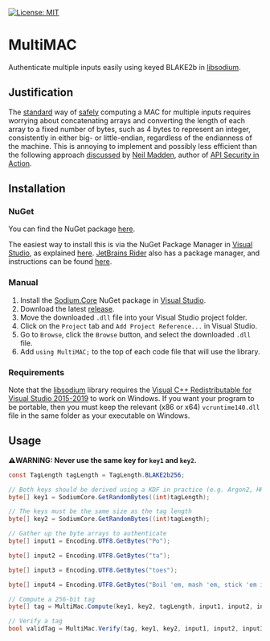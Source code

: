 [![License: MIT](https://img.shields.io/badge/License-MIT-blue.svg)](https://github.com/samuel-lucas6/MultiMAC/blob/main/LICENSE)

# MultiMAC
Authenticate multiple inputs easily using keyed BLAKE2b in [libsodium](https://doc.libsodium.org/).

## Justification
The [standard](https://github.com/samuel-lucas6/Cryptography-Guidelines#notes-2) way of [safely](https://soatok.blog/2021/07/30/canonicalization-attacks-against-macs-and-signatures/) computing a MAC for multiple inputs requires worrying about concatenating arrays and converting the length of each array to a fixed number of bytes, such as 4 bytes to represent an integer, consistently in either big- or little-endian, regardless of the endianness of the machine. This is annoying to implement and possibly less efficient than the following approach [discussed](https://neilmadden.blog/2021/10/27/multiple-input-macs/) by [Neil Madden](https://neilmadden.blog/), author of [API Security in Action](https://www.manning.com/books/api-security-in-action?a_aid=api_security_in_action).

## Installation
### NuGet
You can find the NuGet package [here](https://www.nuget.org/packages/MultiMAC).

The easiest way to install this is via the NuGet Package Manager in [Visual Studio](https://visualstudio.microsoft.com/vs/), as explained [here](https://docs.microsoft.com/en-us/nuget/quickstart/install-and-use-a-package-in-visual-studio). [JetBrains Rider](https://www.jetbrains.com/rider/) also has a package manager, and instructions can be found [here](https://www.jetbrains.com/help/rider/Using_NuGet.html).

### Manual
1. Install the [Sodium.Core](https://www.nuget.org/packages/Sodium.Core) NuGet package in [Visual Studio](https://docs.microsoft.com/en-us/nuget/quickstart/install-and-use-a-package-in-visual-studio).
2. Download the latest [release](https://github.com/samuel-lucas6/MultiMAC/releases/latest).
3. Move the downloaded `.dll` file into your Visual Studio project folder.
4. Click on the `Project` tab and `Add Project Reference...` in Visual Studio.
5. Go to `Browse`, click the `Browse` button, and select the downloaded `.dll` file.
6. Add `using MultiMAC;` to the top of each code file that will use the library.

### Requirements
Note that the [libsodium](https://doc.libsodium.org/) library requires the [Visual C++ Redistributable for Visual Studio 2015-2019](https://support.microsoft.com/en-us/help/2977003/the-latest-supported-visual-c-downloads) to work on Windows. If you want your program to be portable, then you must keep the relevant (x86 or x64) `vcruntime140.dll` file in the same folder as your executable on Windows.

## Usage
⚠️**WARNING: Never use the same key for `key1` and `key2`.**
```c#
const TagLength tagLength = TagLength.BLAKE2b256;

// Both keys should be derived using a KDF in practice (e.g. Argon2, HKDF, etc)
byte[] key1 = SodiumCore.GetRandomBytes((int)tagLength);

// The keys must be the same size as the tag length
byte[] key2 = SodiumCore.GetRandomBytes((int)tagLength);

// Gather up the byte arrays to authenticate
byte[] input1 = Encoding.UTF8.GetBytes("Po");

byte[] input2 = Encoding.UTF8.GetBytes("ta");

byte[] input3 = Encoding.UTF8.GetBytes("toes");

byte[] input4 = Encoding.UTF8.GetBytes("Boil 'em, mash 'em, stick 'em in a stew");

// Compute a 256-bit tag
byte[] tag = MultiMac.Compute(key1, key2, tagLength, input1, input2, input3, input4);

// Verify a tag
bool validTag = MultiMac.Verify(tag, key1, key2, input1, input2, input3, input4);
```
